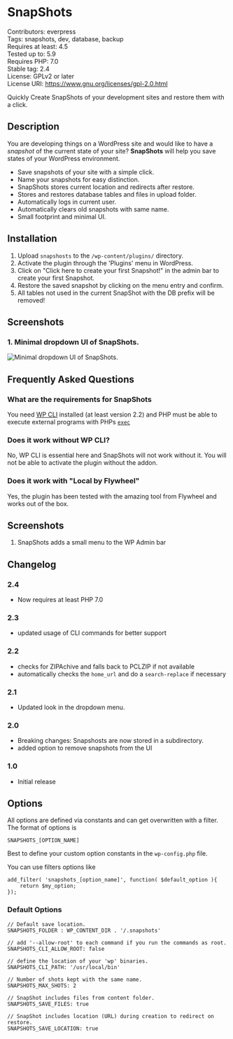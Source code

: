 # SnapShots

Contributors: everpress  
Tags: snapshots, dev, database, backup  
Requires at least: 4.5  
Tested up to: 5.9  
Requires PHP: 7.0  
Stable tag: 2.4  
License: GPLv2 or later  
License URI: https://www.gnu.org/licenses/gpl-2.0.html

Quickly Create SnapShots of your development sites and restore them with a click.

## Description

You are developing things on a WordPress site and would like to have a *snapshot* of the current state of your site? **SnapShots** will help you save states of your WordPress environment.

* Save snapshots of your site with a simple click.
* Name your snapshots for easy distinction.
* SnapShots stores current location and redirects after restore.
* Stores and restores database tables and files in upload folder.
* Automatically logs in current user.
* Automatically clears old snapshots with same name.
* Small footprint and minimal UI.

## Installation

1. Upload `snapshosts` to the `/wp-content/plugins/` directory.
2. Activate the plugin through the 'Plugins' menu in WordPress.
3. Click on "Click here to create your first Snapshot!"  in the admin bar to create your first Snapshot.
4. Restore the saved snapshot by clicking on the menu entry and confirm.
5. All tables not used in the current SnapShot with the DB prefix will be removed!

## Screenshots

### 1. Minimal dropdown UI of SnapShots.

![Minimal dropdown UI of SnapShots.](https://ps.w.org/snapshots/assets/screenshot-1.png)


## Frequently Asked Questions

### What are the requirements for SnapShots

You need [WP CLI](https://wp-cli.org/) installed (at least version 2.2) and PHP must be able to execute external programs with PHPs [`exec`](https://www.php.net/manual/en/function.exec.php)

### Does it work without WP CLI?

No, WP CLI is essential here and SnapShots will not work without it. You will not be able to activate the plugin without the addon.

### Does it work with "Local by Flywheel"

Yes, the plugin has been tested with the amazing tool from Flywheel and works out of the box.

## Screenshots

1. SnapShots adds a small menu to the WP Admin bar

## Changelog

### 2.4

* Now requires at least PHP 7.0

### 2.3

* updated usage of CLI commands for better support

### 2.2

* checks for ZIPAchive and falls back to PCLZIP if not available
* automatically checks the `home_url` and do a `search-replace` if necessary

### 2.1

* Updated look in the dropdown menu.

### 2.0

* Breaking changes: Snapshosts are now stored in a subdirectory.
* added option to remove snapshots from the UI

### 1.0

* Initial release

## Options

All options are defined via constants and can get overwritten with a filter. The format of options is

`SNAPSHOTS_[OPTION_NAME]`

Best to define your custom option constants in the `wp-config.php` file.

You can use filters options like

	add_filter( 'snapshots_[option_name]', function( $default_option ){
		return $my_option;
	});


 

### Default Options

	// Default save location.
	SNAPSHOTS_FOLDER : WP_CONTENT_DIR . '/.snapshots'

	// add '--allow-root' to each command if you run the commands as root.
	SNAPSHOTS_CLI_ALLOW_ROOT: false

	// define the location of your 'wp' binaries.
	SNAPSHOTS_CLI_PATH: '/usr/local/bin'

	// Number of shots kept with the same name.
	SNAPSHOTS_MAX_SHOTS: 2

	// SnapShot includes files from content folder.
	SNAPSHOTS_SAVE_FILES: true

	// SnapShot includes location (URL) during creation to redirect on restore.
	SNAPSHOTS_SAVE_LOCATION: true

